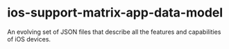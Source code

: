 ios-support-matrix-app-data-model
=================================

An evolving set of JSON files that describe all the features and capabilities of iOS devices.
